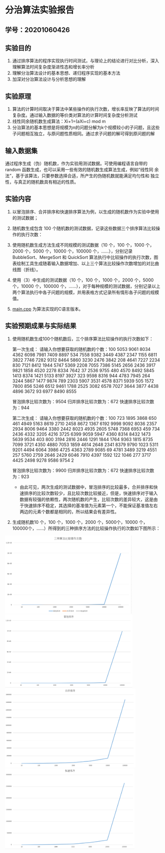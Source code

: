 # 分治算法实验报告

## 学号：20201060426

## 实验目的

1. 通过排序算法的程序实现执行时间测试，与理论上的结论进行对比分析，深入理解算法时间复杂度渐进性态和增长率分析
2. 理解分治算法设计的基本思想、递归程序实现的基本方法
3. 加深对分治算法设计与分析思想的理解

## 实验原理

1. 算法的计算时间取决于算法中某些操作的执行次数，增长率反映了算法的时间复杂度。通过输入数据的等价类对算法的计算时间复杂度分析测试
2. 线性同余随机数生成算法：Xi+1=(aXi+c) mod m
3. 分治算法的基本思想是将规模为n的问题分解为k个规模较小的子问题，且这些子问题相互独立，与原问题性质相同。通过求子问题的解可得到原问题的解

## 输入数据集

通过程序生成（伪）随机数，作为实验用测试数据。可使用编程语言自带的 random 函数生成，也可以采用一些有效的随机数生成算法生成，例如“线性同 余法”，基于该算法，只要参数选择合适，所产生的伪随机数就能满足均匀性和 独立性，与真正的随机数具有相近的性质。

## 实验内容

1. 以冒泡排序、合并排序和快速排序算法为例，以生成的随机数作为实验中使用的测试数据；

2. 随机数生成包含 100 个随机数的测试数据，记录这些数据三个排序算法比较操作的执行次数：

3. 使用随机数生成方法生成不同规模的测试数据（10 个，100 个，1000 个，2000 个，5000 个，10000 个，100000 个，……），分别记录 BubbleSort、MergeSort 和 QuickSort 算法执行中比较操作的执行次数，图表绘制工具生成随着输入数据增加、以上三个算法比较操作次数增加的对比曲线图（折线）。

4. 使用（3）中生成的测试数据（10 个，100 个，1000 个，2000 个，5000个，10000 个，100000 个，……），对于每种规模的测试数据，分别记录以上两个算法执行中各子问题的规模，并用表格方式记录所有情形各子问题的规模值。

5. [main.cpp](main.cpp) 为算法实现的C语言版本。


## 实验预期成果与实际结果

1. 使用随机数生成100个随机数后，三个排序算法比较操作的执行次数如下：

     第一次生成：
     请输入你想要获取的随机数的个数：100
    5053 9061 8034 4362 6098 7981 7409 8897 534 7558 9382 3449 4387 2347 1155 6811 3822 7746 7282 9312 8464 5860 3230 2476 3842 208 4641 7227 2234 830 7121 8412 1944       5747 5369 2208 7055 7386 5145 2656 2436 3917 9821 1858 4520 2278 8334 7642 37 2536 9755 480 4570 8492 5845 1413 8374 1421 5133 8197 3927 323 9598 8316 944 4783         7945 264 3244 5867 1477 9874 789 2303 5907 3531 4578 8371 5939 505 1572 7800 856 5246 6512 9461 1788 2525 3082 6578 7027 3644 3877 4438 4896 3672 93 6977 8490 8555

    冒泡排序比较次数为：9504
    归并排序比较次数为：672
    快速排序比较次数为：944

     
    第二次生成：
    请输入你想要获取的随机数的个数：100
    723 1895 3868 650 461 4949 5163 8619 2710 2458 8672 1367 6192 9998 9092 8036 2357 2934 8006 9464 3380 2442 8023 4935 2605 5748 7368 6953 459 734 2436 4332 3205         4216 3725 6399 9059 5947 4360 8314 8432 1473 5639 9534 403 800 3194 2816 2446 1291 1844 1764 9363 1815 8735 7099 3721 4350 4880 7053 1859 4614 2648 2341 8379 9790     1023 5311 9201 4494 6064 3986 4725 4363 2789 9085 69 4781 3489 3219 4551 257 5760 2759 2646 2429 6046 7910 4397 1592 122 1046 277 3717 4425 2498 9278 9586 9754 2

    冒泡排序比较次数为：9900
    归并排序比较次数为：672
    快速排序比较次数为：923

   - 由此可见，两次生成的测试数据中，冒泡排序的比较最多，合并排序和快速排序的比较次数较少，且比较次数比较接近，但是，快速排序对于输入数据有较强的依赖性，两次随机数的产生，比较次数的差异较大，这是由于快速排序不稳定，其选择的基准值为元素第一个，不能保证基准值左右两边的元素个数都是相同的，所以结果会有差异性。

   

2. 生成随机数10 个，100 个，1000 个，2000 个，5000个，10000 个，100000个，……）所得到的三种排序方法的比较操作执行的次数如下图所示：

<img width="410" alt="f1" src="https://github.com/yydcq123/homework_template/blob/main/pictures/fig1.png?raw=true">

<img width="413" alt="f2" src="https://github.com/yydcq123/homework_template/blob/main/pictures/fig2.png?raw=true">

<img width="423" alt="f3" src="https://github.com/yydcq123/homework_template/blob/main/pictures/fig3.png?raw=true">

<img width="420" alt="f4" src="https://github.com/yydcq123/homework_template/blob/main/pictures/fig4.png?raw=true">

